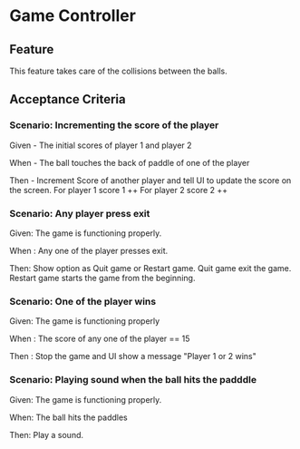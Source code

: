 # Game Controller

## Feature

This feature takes care of the collisions between the balls.

## Acceptance Criteria

### Scenario: Incrementing the score of the player

 Given - The initial scores of player 1 and player 2

 When - The ball touches the back of paddle of one of the player

 Then - Increment Score of another player and
 tell UI to update the score on the screen.
        For player 1 score 1 ++
        For player 2 score 2 ++

### Scenario: Any player press exit

 Given: The game is functioning properly.

 When : Any one of the player presses exit.

 Then: Show option as Quit game or Restart game.
       Quit game exit the game.
       Restart game starts the game from the beginning.

### Scenario: One of the player wins

 Given: The game is functioning properly

 When : The score of any one of the player == 15

 Then : Stop the game and UI show a message "Player 1 or 2 wins"

### Scenario: Playing sound when the ball hits the padddle

 Given: The game is functioning properly.

 When: The ball hits the paddles

 Then: Play a sound.
